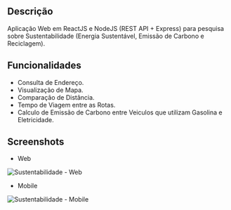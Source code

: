 ## Descrição
Aplicação Web em ReactJS e NodeJS (REST API + Express) para pesquisa sobre Sustentabilidade (Energia Sustentável, Emissão de Carbono e Reciclagem).

## Funcionalidades
* Consulta de Endereço.
* Visualização de Mapa.
* Comparação de Distância.
* Tempo de Viagem entre as Rotas.
* Calculo de Emissão de Carbono entre Veiculos que utilizam Gasolina e Eletricidade.

## Screenshots
* Web
  
![Sustentabilidade - Web](https://github.com/fractalxg/portfolio-sustentabilidade/assets/147837025/32eb988f-41d5-4006-ba4f-7ac9a7f3259a)

* Mobile
  
![Sustentabilidade - Mobile](https://github.com/fractalxg/portfolio-sustentabilidade/assets/147837025/573076da-f9dc-4b63-adb4-6a6845f9da92)




